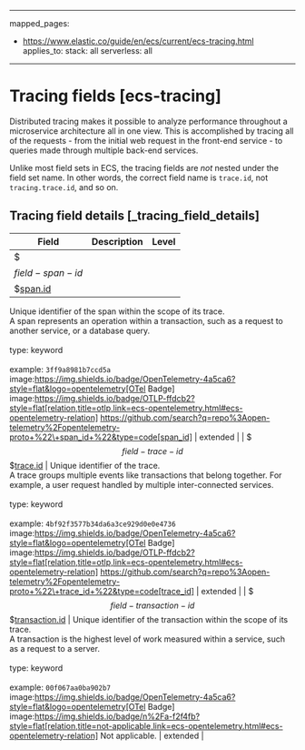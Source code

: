<!-- This file is automatically generated. Don't edit it manually! -->
---
mapped_pages:
  - https://www.elastic.co/guide/en/ecs/current/ecs-tracing.html
applies_to:
  stack: all
  serverless: all
---

# Tracing fields [ecs-tracing]

Distributed tracing makes it possible to analyze performance throughout a microservice architecture all in one view. This is accomplished by tracing all of the requests - from the initial web request in the front-end service - to queries made through multiple back-end services.

Unlike most field sets in ECS, the tracing fields are *not* nested under the field set name. In other words, the correct field name is `trace.id`, not `tracing.trace.id`, and so on.

## Tracing field details [_tracing_field_details]

| Field | Description | Level |
| --- | --- | --- |
| $$$field-span-id$$$[span.id](#field-span-id) |
Unique identifier of the span within the scope of its trace.<br>A span represents an operation within a transaction, such as a request to another service, or a database query.<br><br>type: keyword<br><br>
example: `3ff9a8981b7ccd5a`<br>image:https://img.shields.io/badge/OpenTelemetry-4a5ca6?style=flat&logo=opentelemetry[OTel Badge] image:https://img.shields.io/badge/OTLP-ffdcb2?style=flat[relation,title=otlp,link=ecs-opentelemetry.html#ecs-opentelemetry-relation] https://github.com/search?q=repo%3Aopen-telemetry%2Fopentelemetry-proto+%22\+span_id+%22&type=code[span_id] | extended |
| $$$field-trace-id$$$[trace.id](#field-trace-id) |
Unique identifier of the trace.<br>A trace groups multiple events like transactions that belong together. For example, a user request handled by multiple inter-connected services.<br><br>type: keyword<br><br>
example: `4bf92f3577b34da6a3ce929d0e0e4736`<br>image:https://img.shields.io/badge/OpenTelemetry-4a5ca6?style=flat&logo=opentelemetry[OTel Badge] image:https://img.shields.io/badge/OTLP-ffdcb2?style=flat[relation,title=otlp,link=ecs-opentelemetry.html#ecs-opentelemetry-relation] https://github.com/search?q=repo%3Aopen-telemetry%2Fopentelemetry-proto+%22\+trace_id+%22&type=code[trace_id] | extended |
| $$$field-transaction-id$$$[transaction.id](#field-transaction-id) |
Unique identifier of the transaction within the scope of its trace.<br>A transaction is the highest level of work measured within a service, such as a request to a server.<br><br>type: keyword<br><br>
example: `00f067aa0ba902b7`<br>image:https://img.shields.io/badge/OpenTelemetry-4a5ca6?style=flat&logo=opentelemetry[OTel Badge] image:https://img.shields.io/badge/n%2Fa-f2f4fb?style=flat[relation,title=not-applicable,link=ecs-opentelemetry.html#ecs-opentelemetry-relation] Not applicable. | extended |



